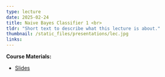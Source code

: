 ```yaml
---
type: lecture
date: 2025-02-24
title: Naive Bayes Classifier 1 <br> 
tldr: "Short text to describe what this lecture is about."
thumbnail: /static_files/presentations/lec.jpg
links: 
---
```

**Course Materials:**
- [Slides](https://ml-graph.github.io/winter-2025/static_files/presentations/slides/Naivebayes1.pdf)
